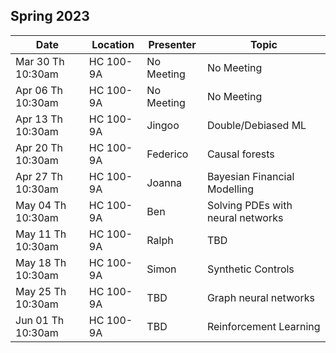 ## Spring 2023

| Date              | Location       |Presenter         | Topic                                     |
|-------------------|----------------|------------------|-------------------------------------------|
| Mar 30 Th 10:30am | HC 100-9A      | No Meeting       | No Meeting                                |
| Apr 06 Th 10:30am | HC 100-9A      | No Meeting       | No Meeting                                |
| Apr 13 Th 10:30am | HC 100-9A      | Jingoo           | Double/Debiased ML                        |
| Apr 20 Th 10:30am | HC 100-9A      | Federico         | Causal forests                            |
| Apr 27 Th 10:30am | HC 100-9A      | Joanna           | Bayesian Financial Modelling              |
| May 04 Th 10:30am | HC 100-9A      | Ben              | Solving PDEs with neural networks         |
| May 11 Th 10:30am | HC 100-9A      | Ralph            | TBD                                       |
| May 18 Th 10:30am | HC 100-9A      | Simon            | Synthetic Controls                        |
| May 25 Th 10:30am | HC 100-9A      | TBD              | Graph neural networks                     |
| Jun 01 Th 10:30am | HC 100-9A      | TBD              | Reinforcement Learning                    |
